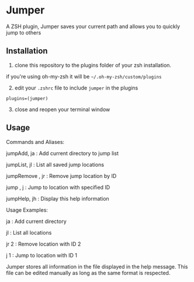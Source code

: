 Jumper
===

A ZSH plugin, Jumper saves your current path and allows you to quickly jump to others 

## Installation

1) clone this repository to the plugins folder of your zsh installation. 

if you're using oh-my-zsh it will be `~/.oh-my-zsh/custom/plugins`

2) edit your `.zshrc` file to include `jumper` in the plugins
```
plugins=(jumper)
```

3) close and reopen your terminal window


## Usage

Commands and Aliases:

  jumpAdd, ja          : Add current directory to jump list
  
  jumpList, jl         : List all saved jump locations
  
  jumpRemove <id>, jr <id> : Remove jump location by ID
  
  jump <id>, j <id>    : Jump to location with specified ID
  
  jumpHelp, jh         : Display this help information

Usage Examples:

  ja                   : Add current directory
  
  jl                   : List all locations
  
  jr 2                 : Remove location with ID 2
  
  j 1                  : Jump to location with ID 1


Jumper stores all information in the file displayed in the help message. This file can be edited manually as long as the same format is respected.
